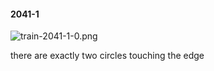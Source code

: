#### 2041-1
![train-2041-1-0.png](https://github.com/lil-lab/nlvr/raw/master/nlvr/train/images/79/train-2041-1-0.png "train-2041-1-0.png")

there are exactly two circles touching the edge